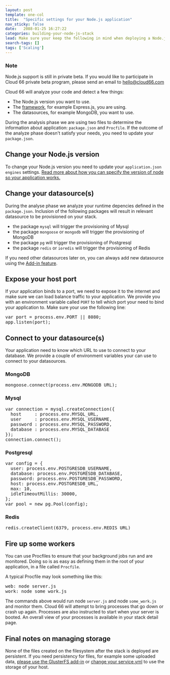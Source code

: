 ```yaml
---
layout: post
template: one-col
title:  "Specific settings for your Node.js application"
nav_sticky: false
date:   2088-01-25 16:27:22
categories: building-your-node-js-stack
lead: Make sure your keep the following in mind when deploying a Node.js application
search-tags: []
tags: ['Scaling']
---
```


<div class="notice notice-warning">
	<h3>Note</h3>
    <p>Node.js support is still in private beta. If you would like to participate in Cloud 66 private beta program, please send an email to <a href="mailto:hello@cloud66.com">hello@cloud66.com</a></p>
</div>

Cloud 66 will analyze your code and detect a few things:

<ul>
 <li> The Node.js version you want to use.</li>
 <li> The <a href="/building-your-node-js-stack/supported-node-js-frameworks">framework</a>, for example Express.js, you are using.</li>
 <li> The datasources, for example MongoDB, you want to use.</li>
</ul>

During the analysis phase we are using two files to determine the information about application: `package.json` and `Procfile`. If the outcome of the analyze phase doesn't satisfy your needs, you need to update your `package.json`.

<h2> Change your Node.js version </h2>

To change your Node.js version you need to update your `application.json` `engines` settings. <a href="https://docs.npmjs.com/files/package.json#engines">Read more about how you can specify the version of node so your application works.</a>

<h2> Change your datasource(s) </h2>

During the analyse phase we analyze your runtime depencies defined in the `package.json`. Inclusion of the following packages will result in relevant datasource to be provisioned on your stack.

<ul>
<li> the package <code>mysql</code> will trigger the provisioning of Mysql</li>
<li> the package <code>mongoose</code> or <code>mongodb</code> will trigger the provisioning of MongoDB</li>
<li> the package <code>pg</code> will trigger the provisioning of Postgresql</li>
<li> the package <code>redis</code> or <code>ioredis</code> will trigger the provisioning of Redis</li>
</ul>

If you need other datasources later on, you can always add new datasource using the <a href="/category/stack-add-ins">Add-in feature</a>.

<h2> Expose your host port</h2>

If your application binds to a port, we need to expose it to the internet and make sure we can load balance traffic to your application. We provide you with an environment variable called `PORT` to tell which port your need to bind your application to. Make sure your use the following line:

<pre class="prettyprint">
var port = process.env.PORT || 8080;
app.listen(port);
</pre>

<h2> Connect to your datasource(s)</h2>

Your application need to know which URL to use to connect to your database. We provide a couple of environment variables your can use to connect to your datasources.

### MongoDB

<pre class="prettyprint">
mongoose.connect(process.env.MONGODB_URL);
</pre>

### Mysql

<pre class="prettyprint">
var connection = mysql.createConnection({
  host     : process.env.MYSQL_URL,
  user     : process.env.MYSQL_USERNAME,
  password : process.env.MYSQL_PASSWORD,
  database : process.env.MYSQL_DATABASE
});
connection.connect();
</pre>

### Postgresql

<pre class="prettyprint">
var config = {
  user: process.env.POSTGRESDB_USERNAME,
  database: process.env.POSTGRESDB_DATABASE,
  password: process.env.POSTGRESDB_PASSWORD,
  host: process.env.POSTGRESDB_URL,
  max: 10,
  idleTimeoutMillis: 30000,
};
var pool = new pg.Pool(config);
</pre>

### Redis

<pre class="prettyprint">
redis.createClient(6379, process.env.REDIS_URL)
</pre>

<h2> Fire up some workers </h2>

You can use Procfiles to ensure that your background jobs run and are monitored. Doing so is as easy as defining them in the root of your application, in a file called `Procfile`.

A typical Procfile may look something like this:

<pre class="prettyprint">
web: node server.js
work: node some_work.js
</pre>

The commands above would run node `server.js` and node `some_work.js` and monitor them. Cloud 66 will attempt to bring processes that go down or crash up again. Processes are also instructed to start when your server is booted. An overall view of your processes is available in your stack detail page.


<h2> Final notes on managing storage</h2>

None of the files created on the filesystem after the stack is deployed are persistent. If you need persistency for files, for example some uploaded data, <a href="/stack-add-ins/glusterfs">please use the GlusterFS add-in</a> or <a href="/managing-your-stack/service-storage">change your service.yml</a> to use the storage of your host.
